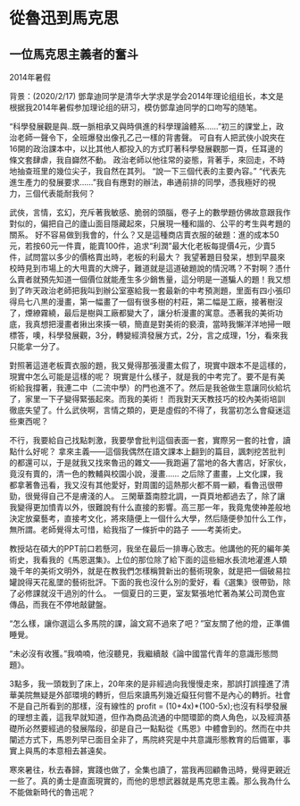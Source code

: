 # 從魯迅到馬克思   
## 一位馬克思主義者的奮斗
2014年暑假

背景：(2020/2/17) 鄧韋迪同学是清华大学求是学会2014年理论组组长，本文是根据我2014年暑假参加理论组的研习，模仿鄧韋迪同学的口吻写的随笔。

“科學發展觀是與..既一脈相承又與時俱進的科學理論體系……”初三的課堂上，政治老師一聲令下，全班爆發出像孔乙己一樣的背書聲。
可自有人把武俠小說夾在16開的政治課本中，以比其他人都投入的方式盯著科學發展觀那一頁，任耳邊的條文套肆虐，我自巋然不動。
政治老師以他往常的姿態，背著手，來回走，不時地抽查班里的幾位尖子，我自然在其列。
“說一下三個代表的主要內容。”
“代表先進生產力的發展要求……”我自有應對的辦法，串通前排的同學，憑我極好的視力，三個代表能耐我何？
 
武俠，言情，玄幻，充斥著我敏感、脆弱的頭腦，卷子上的數學題仿佛故意跟我作對似的，偏把自己的廬山面目隱藏起來，只展現一種和諧的、公平的考生與考題的關系。
好不容易做到我會的，什么？又是這種商店賣衣服的破題：進的成本50元，若按60元一件賣，能賣100件，追求“利潤”最大化老板每提價4元，少賣5件，試問當以多少的價格賣出時，老板的利最大？
我望著題目發呆，想到早晨來校時見到市場上的大甩賣的大牌子，難道就是這道破題說的情況嗎？不對啊？憑什么賣者就預先知道一個價位就能產生多少銷售量，這分明是一道騙人的題！我又想到了昨天政治老師把我叫到辦公室塞給我一套最新的中考預測題，里面有四小張印得烏七八黒的漫畫，第一幅畫了一個有很多樹的村莊，第二幅是工廠，接著樹沒了，煙繚霧繞，最后是樹與工廠都變大了，讓分析漫畫的寓意。憑著我的美術功底，我真想把漫畫者揪出來揍一頓，簡直是對美術的褻瀆，當時我懶洋洋地掃一眼標答，噢，科學發展觀，3分，轉變經濟發展方式，2分，言之成理，1分，看來我只能拿一分了。

對照著這道老板賣衣服的題，我又覺得那張漫畫太假了，現實中跟本不是這樣的，現實中怎么可能是這樣的呢？
現實是什么樣子，就是我的中考完了。要不是有美術給我撐著，我連二中（二流中學）的門也進不了。然后是我爸做生意讓同伙給坑了，家里一下子變得緊張起來。而我的美術！
而我對天天教技巧的校內美術培訓徹底失望了。什么武俠啊，言情之類的，更是虛假的不得了，我當初怎么會癡迷這些東西呢？

不行，我要給自己找點刺激，我要學會批判這個表面一套，實際另一套的社會，讀點什么好呢？
拿來主義——這個我偶然在語文課本上翻到的篇目，諷刺挖苦批判的都還可以，于是就我又找來魯迅的雜文——我跑遍了當地的各大書店，好家伙，竟沒有賣的，清一色的教輔與校園小說，漫畫……
之后除了畫畫，上文化課，我都拿著魯迅看，我又沒有其他愛好，對周圍的這熱那火都不屑一顧，看魯迅很帶勁，很覺得自己不是膚淺的人。
三閑華蓋南腔北調，一頁頁地都過去了，除了讓我變得更加憤青以外，很難說有什么直接的影響。高三那一年，我竟鬼使神差般地決定放棄藝考，直接考文化，將來隨便上一個什么大學，然后隨便參加什么工作，無所謂。老師覺得太可惜，給我指了一條折中的路子     ——考美術史。

教授站在碩大的PPT前口若懸河，我坐在最后一排專心致志。他講他的死的編年美術史，我看我的《馬恩選集》。上位的那位除了給下面的這些細水長流地灌進人類幾千年的美術文明外，就是在教我們怎樣稱贊新出的藝術現象，就是把一個破易拉罐說得天花亂墜的藝術批評。下面的我也沒什么別的愛好，看《選集》很帶勁，除了必修課就沒干過別的什么。
一個夏日的三更，室友緊張地忙著為某公司潤色宣傳品，而我在不停地敲鍵盤。

“怎么樣，讓你選這么多馬院的課，論文寫不過來了吧？”室友關了他的燈，正準備睡覺。

“未必沒有收獲。”我喃喃，他沒聽見，我繼續敲《論中國當代青年的意識形態問題》。

3點多，我一頭栽到了床上，20年來的是非經過向我慢慢走來，那誤打誤撞進了清華美院無疑是外部環境的轉折，但后來讀馬列幾近癡狂何嘗不是內心的轉折。社會不是自己所看到的那樣，沒有線性的 profit = (10+4x)*(100-5x);也沒有科學發展的理想主義，這我早就知道，但作為商品流通的中間環節的商人角色，以及經濟基礎所必然要經過的發展階段，卻是自己一點點從《馬恩》中體會到的。然而在中共闡述方式下，馬恩列早已面目全非了，馬院終究是中共意識形態教育的后備軍，事實上與馬的本意相去甚遠矣。

寒來暑往，秋去春歸，實踐也做了，全集也讀了，當我再回顧魯迅時，覺得更親近一些了。真的勇士是直面現實的，而他的思想武器就是馬克思主義。那么我為什么不能做新時代的魯迅呢？

